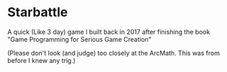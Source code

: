 # Starbattle
A quick (Like 3 day) game I built back in 2017 after finishing the book "Game Programming for Serious Game Creation"

(Please don't look (and judge) too closely at the ArcMath. This was from before I knew any trig.)
